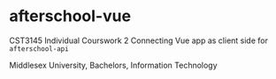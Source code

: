 # afterschool-vue
CST3145 Individual Courswork 2
Connecting Vue app as client side for `afterschool-api`

Middlesex University, 
Bachelors, Information Technology
